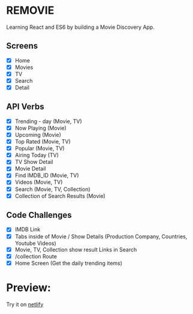 # REMOVIE

Learning React and ES6 by building a Movie Discovery App.

## Screens

- [x] Home
- [x] Movies
- [x] TV
- [x] Search
- [x] Detail

## API Verbs

- [x] Trending - day (Movie, TV)
- [x] Now Playing (Movie)
- [x] Upcoming (Movie)
- [x] Top Rated (Movie, TV)
- [x] Popular (Movie, TV)
- [x] Airing Today (TV)
- [x] TV Show Detail
- [x] Movie Detail
- [x] Find IMDB_ID (Movie, TV)
- [x] Videos (Movie, TV)
- [x] Search (Movie, TV, Collection)
- [x] Collection of Search Results (Movie)

## Code Challenges

- [x] IMDB Link
- [x] Tabs inside of Movie / Show Details (Production Company, Countries, Youtube Videos)
- [x] Movie, TV, Collection show result Links in Search
- [x] /collection Route
- [x] Home Screen (Get the daily trending items)

# Preview:

Try it on [netlify](https://peaceful-noyce-3ec9f1.netlify.com/#/)